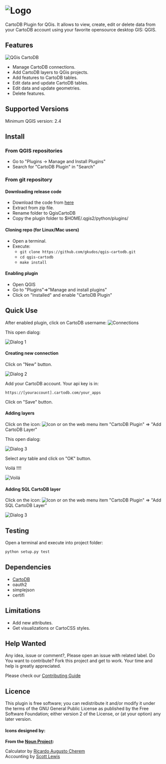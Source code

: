 ![Logo](images/logo.jpg?raw=true "QGis CartoDB")
================================================

CartoDB Plugin for QGis.  It allows to view,  create, edit or delete data from  your CartoDB account using your favorite opensource desktop GIS: QGIS.  


## Features

![QGis CartoDB](images/screenshot.png?raw=true "QGis CartoDB")

* Manage CartoDB connections.
* Add CartoDB layers to QGis projects.
* Add features to CartoDB tables.
* Edit data and update CartoDB tables.
* Edit data and update geometries.
* Delete features.

## Supported Versions

Minimum QGIS version:  2.4

## Install

### From QGIS repositories

* Go to "Plugins -> Manage and Install Plugins"
* Search for "CartoDB Plugin" in "Search"

### From git repository

#### Downloading release code
* Download the code from [here](https://github.com/gkudos/qgis-cartodb/releases/latest)
* Extract from zip file.
* Rename folder to QgisCartoDB
* Copy the plugin folder to $HOME/.qgis2/python/plugins/

#### Cloning repo (for Linux/Mac users)

* Open a terminal.
* Execute:
    * `git clone https://github.com/gkudos/qgis-cartodb.git`
    * `cd qgis-cartodb`
    * `make install`

#### Enabling plugin

* Open QGIS
* Go to "Plugins"=>"Manage and install plugins"
* Click on "Installed" and enable "CartoDB Plugin"

## Quick Use

After enabled plugin, click on CartoDB username: ![Connections](images/open_connections.png?raw=true "Connections")

This open dialog:

![Dialog 1](images/dialog1.png?raw=true "Connection Manager")

#### Creating new connection

Click on "New" button.

![Dialog 2](images/dialog2.png?raw=true "New Connection")

Add your CartoDB account. Your api key is in:

    https://[youraccount].cartodb.com/your_apps

Click on "Save" button.


#### Adding layers

Click on the icon: ![Icon](images/icons/add.png?raw=true "Icon") or on the web menu item "CartoDB Plugin" => "Add CartoDB Layer"

This open dialog:

![Dialog 3](images/dialog3.png?raw=true "Adding layer")

Select any table and click on "OK" button.

Voilá !!!!

![Voilá](images/layer.png?raw=true "Voilá !!!")

#### Adding SQL CartoDB layer

Click on the icon: ![Icon](images/add_sql.png?raw=true "Icon") or on the web menu item "CartoDB Plugin" => "Add SQL CartoDB Layer"

![Dialog 3](images/sql_dialog.png?raw=true "Adding SQL layer")

## Testing

Open a terminal and execute into project folder:

``` bash
python setup.py test
```

## Dependencies

* [CartoDB](https://github.com/Vizzuality/cartodb-python)
* oauth2
* simplejson
* certifi

## Limitations

* Add new attributes.
* Get visualizations or CartoCSS styles.

## Help Wanted

Any idea, issue or comment?, Please open an issue with related label.
Do You want to contribute? Fork this project and get to work. Your time and help is greatly appreciated.

Please check our [Contributing Guide](CONTRIBUTING.md)

## Licence

This plugin is free software; you can redistribute it and/or modify it under the terms of the GNU General Public License as published by the Free Software Foundation; either version 2 of the License, or (at your option) any later version.

#### Icons designed by:

**From the [Noun Project](http://www.thenounproject.com):**

Calculator by [Ricardo Augusto Cherem](http://www.thenounproject.com/ricardo.cherem) <br />
Accounting by [Scott Lewis](http://www.thenounproject.com/iconify)

